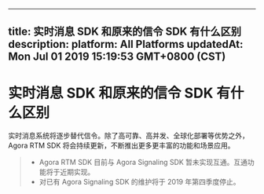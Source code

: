 
---
title: 实时消息 SDK 和原来的信令 SDK 有什么区别
description: 
platform: All Platforms
updatedAt: Mon Jul 01 2019 15:19:53 GMT+0800 (CST)
---
# 实时消息 SDK 和原来的信令 SDK 有什么区别
实时消息系统将逐步替代信令。除了高可靠、高并发、全球化部署等优势之外，Agora RTM SDK 将会持续更新，不断推出更多更丰富的功能和场景应用。

> - Agora RTM SDK 目前与 Agora Signaling SDK 暂未实现互通。互通功能将于近期实现。
> - 对已有 Agora Signaling SDK 的维护将于 2019 年第四季度停止。
